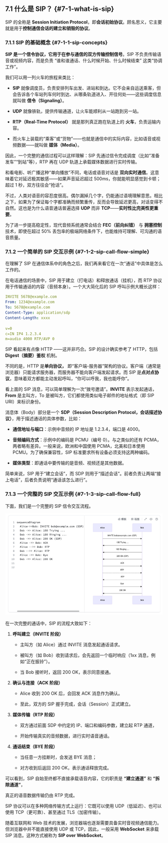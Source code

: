 ## 7.1 什么是 SIP？ {#7-1-what-is-sip}
SIP 的全称是 **Session Initiation Protocol**，即**会话初始协议**。顾名思义，它主要就是用于**控制通信会话的建立和销毁的协议**。

### 7.1.1 SIP 的基础概念  {#7-1-1-sip-concepts}
    

**SIP 是一个信令协议，它用于在参与通信的双方传输控制信号**。SIP 不负责传输语音或视频内容，而是负责 “谁和谁通话、什么时候开始、什么时候结束” 这类“协调工作”。

我们可以用一列火车的旅程来类比：

- **SIP** 就像调度员，负责安排列车出发、进站和到达。它不会亲自运送乘客，但会告诉各个车站列车何时到达、从哪条轨道进入、开往何处——这些调度信息就叫做 **信令（Signaling）**。
    
- **UDP** 就像铁轨，提供传输通道，让火车能顺利从一站跑到另一站。
    
- **RTP（Real-Time Protocol）** 就是那列真正跑在轨道上的 **火车**，负责运输内容。
    
- 而火车上装载的“乘客”或“货物”——也就是通信中的实际内容，比如语音或视频数据——就叫做 **媒体（Media）**。
    

因此，一个完整的通信过程可以这样理解：SIP 先通过信令完成调度（比如“准备发车”“到站”等），RTP 再在 UDP 轨道上承载媒体数据进行实时传输。

和看电影、听广播这种“单向播放”不同，电话或语音对话是 **双向实时通信**。这意味着它对延迟极其敏感——如果声音延迟超过 500ms，你就能明显感觉到卡顿；超过 1 秒，双方往往会“抢话”。

不过，人类对语音的容忍度很高。偶尔漏掉几个字，仍能通过语境理解意思。相比之下，如果为了保证每个字都准确而频繁重传，反而会导致延迟更高，对话变得不自然。这也是为什么语音通话普遍选择 **UDP** 而非 **TCP**——**实时性比完美性更重要**。

为了进一步提高稳定性，现代音频系统通常会结合 **FEC（前向纠错）** 与 **拥塞控制** 技术，即使在超过 50% 丢包率的极端网络条件下，也能维持可理解、可沟通的语音质量。

### 7.1.2 一个简单的 SIP 交互示例  {#7-1-2-sip-call-flow-simple}
    

在理解了 SIP 在通信体系中的角色之后，我们再来看它在一次“通话”中具体是怎么工作的。

在电话通信的场景中，SIP 用于建立（打电话）和释放通话（挂机），而 RTP 协议用于传输通话的内容（音频本身）。一个大大简化后的 SIP 呼叫示例大概长这样：

```YAML
INVITE 5678@example.com
From: 1234@example.com
To: 5678@example.com
Content-Type: application/sdp
Content-Length: xxxx

v=0
c=IN IP4 1.2.3.4
m=audio 4000 RTP/AVP 0
```

SIP 看起来有点像 HTTP ——这并非巧合。SIP 的设计确实参考了 HTTP，包括 **Digest（摘要）鉴权** 机制。

不同的是，HTTP 是**单向协议，** 即“客户端-服务器”架构的协议。客户端（通常是浏览器）只能请求服务器，而服务器不能向客户端发起请求。而 SIP 是**点对点协议**，意味着双方都能主动发起呼叫，“你可以呼我，我也能呼你”。

看上面的 SIP 消息，可以简单理解为一次“拨号邀请”。**INVITE** 表示发起通话，**From** 是主叫方，To 是被叫方，它们都使用类似电子邮件的地址格式（即 SIP URI）来标识身份。

消息体（Body）部分是一个 **SDP（Session Description Protocol，会话描述协议）**，用于描述通话的具体参数，比如：

- **通信地址与端口**：示例中音频的 IP 地址是 1.2.3.4，端口是 4000。
    
- **音频编码方式**：示例中的编码是 PCMU（编号 0）。与之类似的还有 PCMA，两者略有差异。一般来说，欧洲和中国使用 PCMA，北美和日本使用 PCMU。为了确保兼容性，SIP 标准要求所有设备必须支持这两种编码。
    
- **媒体类型**：即通话中要传输的是音频、视频还是其他数据。
    

简单来说，SIP 用于“建立会话”，而 SDP 则用于“描述会话”。前者负责让两端“接上电话”，后者负责说明“通话该怎么进行”。

### 7.1.3 一个完整的 SIP 交互示例  {#7-1-3-sip-call-flow-full}
    

下面，我们是一个完整的 SIP 信令交互流程。

![alt text](/image/713-1.png)

在一次完整的通话中，SIP 的流程大致如下：

1. **呼叫建立（INVITE 阶段）**
    
    - 主叫方（如 Alice）通过 INVITE 消息发起通话请求。
        
     -  被叫方（如 Bob）收到请求后，会先返回一个临时响应（1xx 消息，例如“正在振铃”）。
        
    - 当 Bob 接听时，返回 200 OK，表示同意接通。
        
2. **确认与连接（ACK 阶段）**
    
    - Alice 收到 200 OK 后，会回发 ACK 消息作为确认。
        
    - 至此，双方的 SIP 握手完成，会话（Session）正式建立。
        
3. **媒体传输（RTP 阶段）**
    
    - 双方通过前面 SDP 中约定的 IP、端口和编码参数，建立起 RTP 通道，
        
    - 开始传输真实的音频数据，进行实时语音通话。
        
4. **通话结束（BYE 阶段）**
    
    - 当任意一方挂断时，会发送 BYE 消息；
        
    - 对方收到后返回 200 OK，表示通话释放完成。
        

可以看到，SIP 自始至终都不直接承载语音内容，它的职责是 **“建立通道”** 和 **“拆除通道”**，

真正的语音数据传输仍由 RTP 完成。

SIP 协议可以在多种网络传输方式上运行：它既可以使用 UDP（低延迟）、也可以使用 TCP（更可靠）、甚至通过 TLS（加密传输）。

随着互联网和 Web 技术的发展，浏览器端也逐渐需要具备实时音视频通信能力。但浏览器中并不能直接使用 UDP 或 TCP，因此，一般采用 **WebSocket** 来承载 SIP 消息。这种方式被称为 **SIP over WebSocket**。
